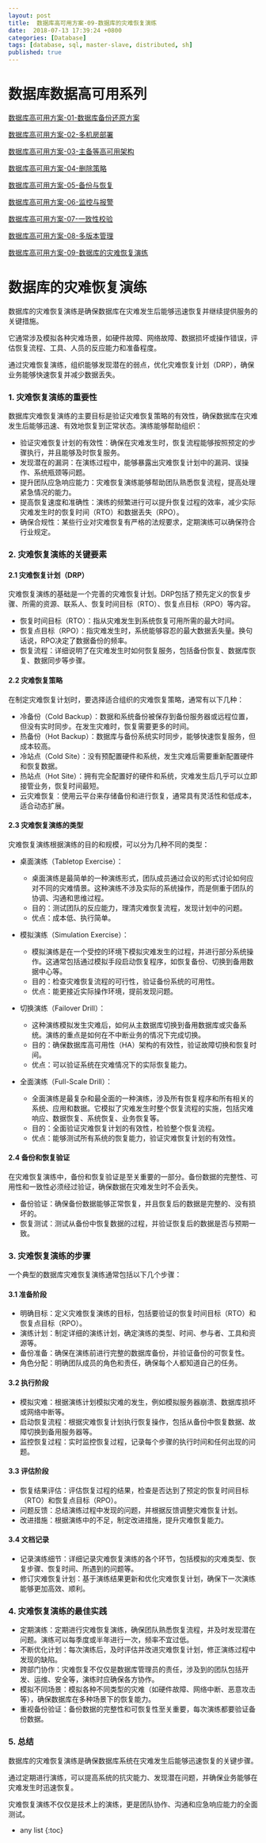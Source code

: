 ```yaml
---
layout: post
title:  数据库高可用方案-09-数据库的灾难恢复演练
date:  2018-07-13 17:39:24 +0800
categories: [Database]
tags: [database, sql, master-slave, distributed, sh]
published: true
---
```


# 数据库数据高可用系列

[数据库高可用方案-01-数据库备份还原方案](https://houbb.github.io/2018/07/13/database-recover)

[数据库高可用方案-02-多机房部署](https://houbb.github.io/2018/07/13/database-recover-02-multi-place)

[数据库高可用方案-03-主备等高可用架构](https://houbb.github.io/2018/07/13/database-recover-03-master-slave)

[数据库高可用方案-04-删除策略](https://houbb.github.io/2018/07/13/database-recover-04-delete-strategy)

[数据库高可用方案-05-备份与恢复](https://houbb.github.io/2018/07/13/database-recover-05-recover)

[数据库高可用方案-06-监控与报警](https://houbb.github.io/2018/07/13/database-recover-06-monitor-and-alarm)

[数据库高可用方案-07-一致性校验](https://houbb.github.io/2018/07/13/database-recover-07-checksum)

[数据库高可用方案-08-多版本管理](https://houbb.github.io/2018/07/13/database-recover-08-version-manager)

[数据库高可用方案-09-数据库的灾难恢复演练](https://houbb.github.io/2018/07/13/database-recover-09-problem-recover-test)

# 数据库的灾难恢复演练

数据库的灾难恢复演练是确保数据库在灾难发生后能够迅速恢复并继续提供服务的关键措施。

它通常涉及模拟各种灾难场景，如硬件故障、网络故障、数据损坏或操作错误，评估恢复流程、工具、人员的反应能力和准备程度。

通过灾难恢复演练，组织能够发现潜在的弱点，优化灾难恢复计划（DRP），确保业务能够快速恢复并减少数据丢失。

### 1. 灾难恢复演练的重要性

数据库灾难恢复演练的主要目标是验证灾难恢复策略的有效性，确保数据库在灾难发生后能够迅速、有效地恢复到正常状态。演练能够帮助组织：

- 验证灾难恢复计划的有效性：确保在灾难发生时，恢复流程能够按照预定的步骤执行，并且能够及时恢复服务。
- 发现潜在的漏洞：在演练过程中，能够暴露出灾难恢复计划中的漏洞、误操作、系统瓶颈等问题。
- 提升团队应急响应能力：灾难恢复演练能够帮助团队熟悉恢复流程，提高处理紧急情况的能力。
- 提高恢复速度和准确性：演练的频繁进行可以提升恢复过程的效率，减少实际灾难发生时的恢复时间（RTO）和数据丢失（RPO）。
- 确保合规性：某些行业对灾难恢复有严格的法规要求，定期演练可以确保符合行业规定。

### 2. 灾难恢复演练的关键要素

#### 2.1 灾难恢复计划（DRP）
灾难恢复演练的基础是一个完善的灾难恢复计划。DRP包括了预先定义的恢复步骤、所需的资源、联系人、恢复时间目标（RTO）、恢复点目标（RPO）等内容。

- 恢复时间目标（RTO）：指从灾难发生到系统恢复可用所需的最大时间。
- 恢复点目标（RPO）：指灾难发生时，系统能够容忍的最大数据丢失量。换句话说，RPO决定了数据备份的频率。
- 恢复流程：详细说明了在灾难发生时如何恢复服务，包括备份恢复、数据库恢复、数据同步等步骤。

#### 2.2 灾难恢复策略
在制定灾难恢复计划时，要选择适合组织的灾难恢复策略，通常有以下几种：

- 冷备份（Cold Backup）：数据和系统备份被保存到备份服务器或远程位置，但没有实时同步。在发生灾难时，恢复需要更多的时间。
- 热备份（Hot Backup）：数据库与备份系统实时同步，能够快速恢复服务，但成本较高。
- 冷站点（Cold Site）：没有预配置硬件和系统，发生灾难后需要重新配置硬件和恢复数据。
- 热站点（Hot Site）：拥有完全配置好的硬件和系统，灾难发生后几乎可以立即接管业务，恢复时间最短。
- 云灾难恢复：使用云平台来存储备份和进行恢复，通常具有灵活性和低成本，适合动态扩展。

#### 2.3 灾难恢复演练的类型
灾难恢复演练根据演练的目的和规模，可以分为几种不同的类型：

- 桌面演练（Tabletop Exercise）：
  - 桌面演练是最简单的一种演练形式，团队成员通过会议的形式讨论如何应对不同的灾难情景。这种演练不涉及实际的系统操作，而是侧重于团队的协调、沟通和思维过程。
  - 目的：测试团队的反应能力，理清灾难恢复流程，发现计划中的问题。
  - 优点：成本低、执行简单。
  
- 模拟演练（Simulation Exercise）：
  - 模拟演练是在一个受控的环境下模拟灾难发生的过程，并进行部分系统操作。这通常包括通过模拟手段启动恢复程序，如恢复备份、切换到备用数据中心等。
  - 目的：检查灾难恢复流程的可行性，验证备份系统的可用性。
  - 优点：能更接近实际操作环境，提前发现问题。

- 切换演练（Failover Drill）：
  - 这种演练模拟发生灾难后，如何从主数据库切换到备用数据库或灾备系统。演练的重点是如何在不中断业务的情况下完成切换。
  - 目的：确保数据库高可用性（HA）架构的有效性，验证故障切换和恢复时间。
  - 优点：可以验证系统在灾难情况下的实际恢复能力。

- 全面演练（Full-Scale Drill）：
  - 全面演练是最复杂和最全面的一种演练，涉及所有恢复程序和所有相关的系统、应用和数据。它模拟了灾难发生时整个恢复流程的实施，包括灾难响应、数据恢复、系统恢复、业务恢复等。
  - 目的：全面验证灾难恢复计划的有效性，检验整个恢复流程。
  - 优点：能够测试所有系统的恢复能力，验证灾难恢复计划的有效性。

#### 2.4 备份和恢复验证
在灾难恢复演练中，备份和恢复验证是至关重要的一部分。备份数据的完整性、可用性和一致性必须经过验证，确保数据在灾难发生时不会丢失。

- 备份验证：确保备份数据能够正常恢复，并且恢复后的数据是完整的、没有损坏的。
- 恢复测试：测试从备份中恢复数据的过程，并验证恢复后的数据是否与预期一致。

### 3. 灾难恢复演练的步骤

一个典型的数据库灾难恢复演练通常包括以下几个步骤：

#### 3.1 准备阶段
- 明确目标：定义灾难恢复演练的目标，包括要验证的恢复时间目标（RTO）和恢复点目标（RPO）。
- 演练计划：制定详细的演练计划，确定演练的类型、时间、参与者、工具和资源等。
- 备份准备：确保在演练前进行完整的数据库备份，并验证备份的可恢复性。
- 角色分配：明确团队成员的角色和责任，确保每个人都知道自己的任务。

#### 3.2 执行阶段
- 模拟灾难：根据演练计划模拟灾难的发生，例如模拟服务器崩溃、数据库损坏或网络中断等。
- 启动恢复流程：根据灾难恢复计划执行恢复操作，包括从备份中恢复数据、故障切换到备用服务器等。
- 监控恢复过程：实时监控恢复过程，记录每个步骤的执行时间和任何出现的问题。

#### 3.3 评估阶段
- 恢复结果评估：评估恢复过程的结果，检查是否达到了预定的恢复时间目标（RTO）和恢复点目标（RPO）。
- 问题反馈：总结演练过程中发现的问题，并根据反馈调整灾难恢复计划。
- 改进措施：根据演练中的不足，制定改进措施，提升灾难恢复能力。

#### 3.4 文档记录
- 记录演练细节：详细记录灾难恢复演练的各个环节，包括模拟的灾难类型、恢复步骤、恢复时间、所遇到的问题等。
- 修订灾难恢复计划：基于演练结果更新和优化灾难恢复计划，确保下一次演练能够更加高效、顺利。

### 4. 灾难恢复演练的最佳实践

- 定期演练：定期进行灾难恢复演练，确保团队熟悉恢复流程，并及时发现潜在问题。演练可以每季度或半年进行一次，频率不宜过低。
- 不断优化计划：每次演练后，及时评估并改进灾难恢复计划，修正演练过程中发现的缺陷。
- 跨部门协作：灾难恢复不仅仅是数据库管理员的责任，涉及到的团队包括开发、运维、安全等，演练时应确保各方协作。
- 模拟不同场景：模拟各种不同类型的灾难（如硬件故障、网络中断、恶意攻击等），确保数据库在多种场景下的恢复能力。
- 重视备份验证：备份数据的完整性和可恢复性至关重要，每次演练都要验证备份数据。

### 5. 总结

数据库的灾难恢复演练是确保数据库系统在灾难发生后能够迅速恢复的关键步骤。

通过定期进行演练，可以提高系统的抗灾能力、发现潜在问题，并确保业务能够在灾难发生时迅速恢复。

灾难恢复演练不仅仅是技术上的演练，更是团队协作、沟通和应急响应能力的全面测试。

* any list
{:toc}